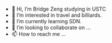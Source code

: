 - 👋 Hi, I’m Bridge Zeng studying in USTC
- 👀 I’m interested in travel and billiards.
- 🌱 I’m currently learning SDN.
- 💞️ I’m looking to collaborate on ...
- 📫 How to reach me ...

<!---
aastruggle/aastruggle is a ✨ special ✨ repository because its `README.md` (this file) appears on your GitHub profile.
You can click the Preview link to take a look at your changes.
--->

